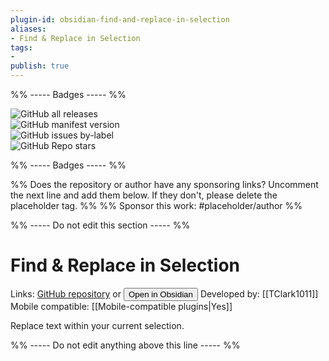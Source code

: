 ```yaml
---
plugin-id: obsidian-find-and-replace-in-selection
aliases:
- Find & Replace in Selection
tags: 
- 
publish: true
---
```


%% ----- Badges ----- %%

![GitHub all releases](https://img.shields.io/github/downloads/TClark1011/obsidian-find-and-replace-in-selection/total?color=573E7A&logo=github&style=for-the-badge)   
![GitHub manifest version](https://img.shields.io/github/manifest-json/v/TClark1011/obsidian-find-and-replace-in-selection?color=573E7A&logo=github&style=for-the-badge)   
![GitHub issues by-label](https://img.shields.io/github/issues/TClark1011/obsidian-find-and-replace-in-selection/help%20wanted?color=573E7A&logo=github&style=for-the-badge)   
![GitHub Repo stars](https://img.shields.io/github/stars/TClark1011/obsidian-find-and-replace-in-selection?color=573E7A&logo=github&style=for-the-badge)

%% ----- Badges ----- %%

%% Does the repository or author have any sponsoring links? Uncomment the next line and add them below. If they don't, please delete the placeholder tag. %%
%% Sponsor this work: #placeholder/author %%

%% ----- Do not edit this section ----- %%

# Find & Replace in Selection

Links: [GitHub repository](https://github.com/TClark1011/obsidian-find-and-replace-in-selection) or [<button id=HH>Open in Obsidian</button>](obsidian://goto-plugin?id=obsidian-find-and-replace-in-selection)
Developed by: [[TClark1011]]
Mobile compatible: [[Mobile-compatible plugins|Yes]]

Replace text within your current selection.

%% ----- Do not edit anything above this line ----- %% 
